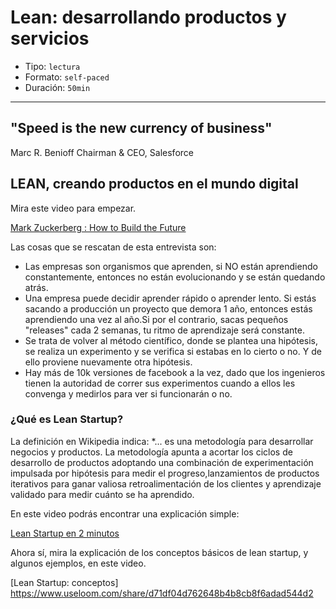 # Lean: desarrollando productos y servicios

* Tipo: `lectura`
* Formato: `self-paced`
* Duración: `50min`

***

## "Speed is the new currency of business"

Marc R. Benioff
Chairman & CEO, Salesforce

## LEAN, creando productos en el mundo digital

Mira este video para empezar.

[Mark Zuckerberg : How to Build the Future](https://youtu.be/Lb4IcGF5iTQ)

Las cosas que se rescatan de esta entrevista son:

* Las empresas son organismos que aprenden, si NO están aprendiendo
  constantemente, entonces no están evolucionando y se están quedando atrás.
* Una empresa puede decidir aprender rápido o aprender lento. Si estás sacando a
  producción un proyecto que demora 1 año, entonces estás aprendiendo una vez al
  año.Si por el contrario, sacas pequeños "releases" cada 2 semanas, tu ritmo de
  aprendizaje será constante.
* Se trata de volver al método científico, donde se plantea una hipótesis, se
  realiza un experimento y se verifica si estabas en lo cierto o no. Y de ello
  proviene nuevamente otra hipótesis.
* Hay más de 10k versiones de facebook a la vez, dado que los ingenieros tienen
  la autoridad de correr sus experimentos cuando a ellos les convenga y medirlos
  para ver si funcionarán o no.

### ¿Qué es Lean Startup?

La definición en Wikipedia indica:
*... es una metodología para desarrollar negocios y productos. La metodología 
apunta a acortar los ciclos de desarrollo de productos adoptando una combinación 
de experimentación impulsada por hipótesis para medir el progreso,lanzamientos
de productos iterativos para ganar valiosa retroalimentación de los clientes y 
aprendizaje validado para medir cuánto se ha aprendido.

En este video podrás encontrar una explicación simple:

[Lean Startup en 2 minutos](https://youtu.be/l9ET1WqRvSQ)

Ahora sí, mira la explicación de los conceptos básicos de lean startup, y
algunos ejemplos, en este video.

[Lean Startup: conceptos] https://www.useloom.com/share/d71df04d762648b4b8cb8f6adad544d2
